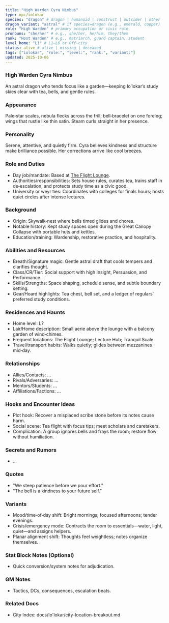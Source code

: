 ```yaml
---
title: "High Warden Cyra Nimbus"
type: npc/iolokar
species: "dragon" # dragon | humanoid | construct | outsider | other
dragon_variant: "astral" # if species=dragon (e.g., emerald, copper)
role: "High Warden" # primary occupation or civic role
pronouns: "she/her" # e.g., she/her, he/him, they/them
rank: "Host Warden" # e.g., matriarch, guard captain, student
level_home: "L1" # L1–L6 or Off‑city
status: alive # alive | missing | deceased
tags: ["iolokar", "role:", "level:", "rank:", "variant:"]
updated: 2025-10-06
---
```

### High Warden Cyra Nimbus

An astral dragon who tends focus like a garden—keeping Io’lokar’s study skies clear with tea, bells, and gentle rules.

### Appearance

Pale‑star scales, nebula flecks across the frill; bell‑bracelet on one foreleg; wings that rustle like thin satin. Steam curls straight in her presence.

### Personality

Serene, attentive, and quietly firm. Cyra believes kindness and structure make brilliance possible. Her corrections arrive like cool breezes.

### Role and Duties

- Day job/mandate: Based at [The Flight Lounge](docs/Io'lokar/Locations/the-flight-lounge.md).
- Authorities/responsibilities: Sets house rules, curates tea, trains staff in de‑escalation, and protects study time as a civic good.
- University or weyr ties: Coordinates with colleges for finals hours; hosts quiet circles after intense lectures.

### Background

- Origin: Skywalk‑nest where bells timed glides and chores.
- Notable history: Kept study spaces open during the Great Canopy Collapse with portable huts and kettles.
- Education/training: Wardenship, restorative practice, and hospitality.

### Abilities and Resources

- Breath/Signature magic: Gentle astral draft that cools tempers and clarifies thought.
- Class/CR/Tier: Social support with high Insight, Persuasion, and Performance.
- Skills/Strengths: Space shaping, schedule sense, and subtle boundary setting.
- Gear/Hoard highlights: Tea chest, bell set, and a ledger of regulars’ preferred study conditions.

### Residences and Haunts

- Home level: L?
- Lair/Home description: Small aerie above the lounge with a balcony garden of wind‑chimes.
- Frequent locations: The Flight Lounge; Lecture Hub; Tranquil Scale.
- Travel/transport habits: Walks quietly; glides between mezzanines mid‑day.

### Relationships

- Allies/Contacts: ...
- Rivals/Adversaries: ...
- Mentors/Students: ...
- Affiliations/Factions: ...

### Hooks and Encounter Ideas

- Plot hook: Recover a misplaced scribe stone before its notes cause harm.
- Social scene: Tea flight with focus tips; meet scholars and caretakers.
- Complication: A group ignores bells and frays the room; restore flow without humiliation.

### Secrets and Rumors

- ...

### Quotes

- "We steep patience before we pour effort."
- "The bell is a kindness to your future self."

### Variants

- Mood/time‑of‑day shift: Bright mornings; focused afternoons; tender evenings.
- Crisis/emergency mode: Contracts the room to essentials—water, light, quiet—and assigns helpers.
- Planar alignment shift: Thoughts feel weightless; notes organize themselves.

### Stat Block Notes (Optional)

- Quick conversion/system notes for adjudication.

### GM Notes

- Tactics, DCs, consequences, escalation beats.

### Related Docs

- City Index: docs/Io'lokar/city-location-breakout.md

